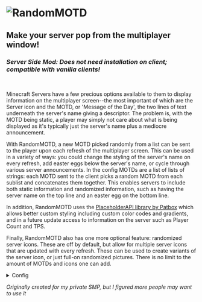 # <img src="https://github.com/firenh/random_motd/blob/master/src/main/resources/assets/modid/logo_md.png?raw=true" alt="RandomMOTD">



## Make your server pop from the multiplayer window!

### _Server Side Mod: Does not need installation on client; compatible with vanilla clients!_

<br>

Minecraft Servers have a few precious options available to them to display information on the multiplayer screen--the most important of which are the Server icon and the MOTD, or 'Message of the Day', the two lines of text underneath the server's name giving a descriptor. The problem is, with the MOTD being static, a player may simply not care about what is being displayed as it's typically just the server's name plus a mediocre announcement. 

With RandomMOTD, a new MOTD picked randomly from a list can be sent to the player upon each refresh of the multiplayer screen. This can be used in a variety of ways: you could change the styling of the server's name on every refresh, add easter eggs below the server's name, or cycle through various server announcements. In the config MOTDs are a list of lists of strings: each MOTD sent to the client picks a random MOTD from each sublist and concatenates them together. This enables servers to include both static information and randomized information, such as having the server name on the top line and an easter egg on the bottom line.

In addition, RandomMOTD uses the [PlaceholderAPI library by Patbox](https://placeholders.pb4.eu/) which allows better custom styling including custom color codes and gradients, and in a future update access to information on the server such as Player Count and TPS.

Finally, RandomMOTD also has one more optional feature: randomized server icons. These are off by default, but allow for multiple server icons that are updated with every refresh. These can be used to create variants of the server icon, or just full-on randomized pictures. There is no limit to the amount of MOTDs and icons one can add.

<details>
    <summary>Config</summary>
The Config file, found in `./config/random_motd.json`, includes 4 options. The config can be reloaded by running the `/reload` command ingame. (Does not modify the vanilla `/reload` command, just hooks on to it).
<br>

* `"motds"`: A list of lists of possible MOTDs. The mod will pick a random MOTD from every part of the list and concatenate them, producing a full MOTD. This feature is mainly so, if you would like to contain a static part of information independent from a random one, you can.

* `"use_randomized_icons"`: A boolean either enabling or disabling the randomized icon feature. Defaults to `false`.

* `"icons"`: A list of paths to server icons. Much like default server icons, they must be 64x64 PNG images.

* `"log_when_loaded"`: A boolean telling whether or not to log for every reload. On by default.

* `"CONFIG_VERSION_DO_NOT_TOUCH_PLS"`: Mod version--please do not touch it.

</details>

_Originally created for my private SMP, but I figured more people may want to use it_
